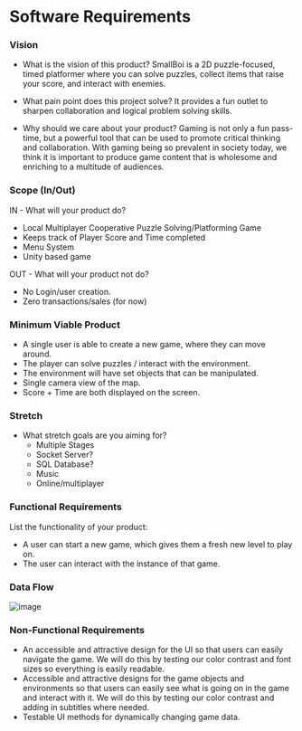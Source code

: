 # Software Requirements

### Vision

- What is the vision of this product?
SmallBoi is a 2D puzzle-focused, timed platformer where you can solve puzzles, collect items that raise your score, and interact with enemies. 

- What pain point does this project solve?
It provides a fun outlet to sharpen collaboration and logical problem solving skills.

- Why should we care about your product?
Gaming is not only a fun pass-time, but a powerful tool that can be used to promote critical thinking and collaboration. With gaming being so prevalent in society today, we think it is important to produce game content that is wholesome and enriching to a multitude of audiences. 

### Scope (In/Out)
IN - What will your product do?
- Local Multiplayer Cooperative Puzzle Solving/Platforming Game
- Keeps track of Player Score and Time completed
- Menu System
- Unity based game

OUT - What will your product not do?
- No Login/user creation.
- Zero transactions/sales (for now)

### Minimum Viable Product
- A single user is able to create a new game, where they can move around.
- The player can solve puzzles / interact with the environment.
- The environment will have set objects that can be manipulated.
- Single camera view of the map.
- Score + Time are both displayed on the screen.


### Stretch
- What stretch goals are you aiming for?
  - Multiple Stages
  - Socket Server?
  - SQL Database?
  - Music
  - Online/multiplayer

### Functional Requirements
List the functionality of your product:
- A user can start a new game, which gives them a fresh new level to play on.
- The user can interact with the instance of that game.

### Data Flow
![image](../images/dataflow.PNG)

### Non-Functional Requirements
- An accessible and attractive design for the UI so that users can easily navigate the game. We will do this by testing our color contrast and font sizes so everything is easily readable.
- Accessible and attractive designs for the game objects and environments so that users can easily see what is going on in the game and interact with it. We will do this by testing our color contrast and adding in subtitles where needed.
- Testable UI methods for dynamically changing game data.
